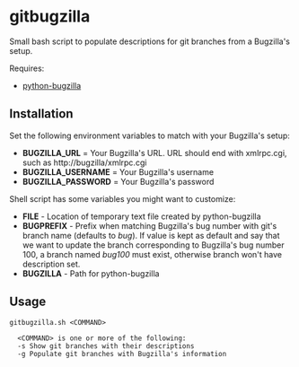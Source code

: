 gitbugzilla
===========
Small bash script to populate descriptions for git branches from a Bugzilla's setup.

Requires:

- [python-bugzilla](https://github.com/python-bugzilla/python-bugzilla)

## Installation

Set the following environment variables to match with your Bugzilla's setup:

- **BUGZILLA_URL** = Your Bugzilla's URL. URL should end with xmlrpc.cgi, such as http://bugzilla/xmlrpc.cgi
- **BUGZILLA_USERNAME** = Your Bugzilla's username
- **BUGZILLA_PASSWORD** = Your Bugzilla's password

Shell script has some variables you might want to customize:

- **FILE** - Location of temporary text file created by python-bugzilla
- **BUGPREFIX** - Prefix when matching Bugzilla's bug number with git's branch name (defaults to *bug*). If value is kept as default and say that we want to update the branch corresponding to Bugzilla's bug number 100, a branch named *bug100* must exist, otherwise branch won't have description set.
- **BUGZILLA** - Path for python-bugzilla

## Usage

    gitbugzilla.sh <COMMAND>

      <COMMAND> is one or more of the following:
      -s Show git branches with their descriptions
      -g Populate git branches with Bugzilla's information
